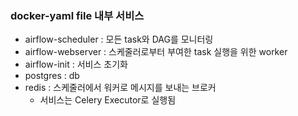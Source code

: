 ### docker-yaml file 내부 서비스

- airflow-scheduler : 모든 task와 DAG를 모니터링
- airflow-webserver : 스케줄러로부터 부여한 task 실행을 위한 worker 
- airflow-init : 서비스 초기화
- postgres : db
- redis : 스케줄러에서 워커로 메시지를 보내는 브로커
  * 서비스는 Celery Executor로 실행됨

